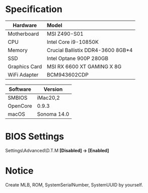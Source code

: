 # Specification

| Hardware      | Model                             |
| ------------- | :-------------------------------- |
| Motherboard   | MSI Z490-S01                      |
| CPU           | Intel Core i9-10850K              |
| Memory        | Crucial Ballistix DDR4-3600 8GB*4 |
| SSD           | Intel Optane 900P 280GB           |
| Graphics Card | MSI RX 6600 XT GAMING X 8G        |
| WiFi Adapter  | BCM943602CDP                      |

| Software | Version     |
| -------- | ----------- |
| SMBIOS   | iMac20,2    |
| OpenCore | 0.9.3       |
| macOS    | Sonoma 14.0 |

# BIOS Settings

Settings\Advanced\D.T.M **[Disabled] -> [Enabled]**

# Notice

Create MLB, ROM, SystemSerialNumber, SystemUUID by yourself.
